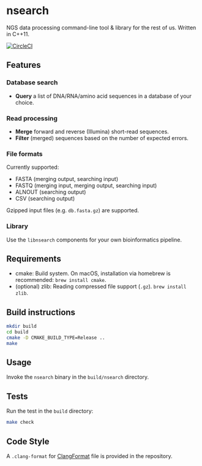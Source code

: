 # nsearch 

NGS data processing command-line tool & library for the rest of us. Written in C++11.

[![CircleCI](https://circleci.com/gh/stevschmid/nsearch.svg?style=shield)](https://circleci.com/gh/stevschmid/nsearch)

## Features

### Database search

- **Query** a list of DNA/RNA/amino acid sequences in a database of your choice.

### Read processing

- **Merge** forward and reverse (Illumina) short-read sequences.
- **Filter** (merged) sequences based on the number of expected errors.

### File formats
Currently supported:

- FASTA (merging output, searching input)
- FASTQ (merging input, merging output, searching input)
- ALNOUT (searching output)
- CSV (searching output)

Gzipped input files (e.g. `db.fasta.gz`) are supported.

### Library

Use the `libnsearch` components for your own bioinformatics pipeline.

## Requirements

* cmake: Build system. On macOS, installation via homebrew is recommended: `brew install cmake`.
* (optional) zlib: Reading compressed file support (`.gz`). `brew install zlib`.

## Build instructions

```bash
mkdir build
cd build
cmake -D CMAKE_BUILD_TYPE=Release ..
make
```

## Usage

Invoke the `nsearch` binary in the `build/nsearch` directory.

## Tests

Run the test in the `build` directory:

```bash
make check
```

## Code Style

A `.clang-format` for [ClangFormat](https://clang.llvm.org/docs/ClangFormat.html) file is provided in the repository. 
